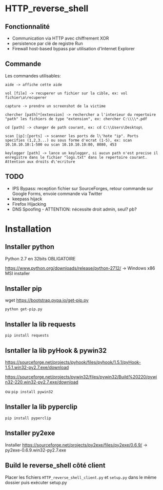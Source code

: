 # HTTP_reverse_shell

## Fonctionnalité
- Communication via HTTP avec chiffrement XOR
- persistence par clé de registre Run
- Firewall host-based bypass par utilisation d'Internet Explorer


## Commande
Les commandes utilisables:

	aide -> affiche cette aide

	vol [file] -> recuperer un fichier sur la cible, ex: vol fichier\a\recuperer

	capture -> prendre un screenshot de la victime

	chercher [path]*[extension] -> rechercher a l'interieur du repertoire "path" les fichiers de type "extension", ex: chercher C:\\\\*.pdf

	cd [path] -> changer de path courant, ex: cd C:\\Users\Desktop\

	scan [ip]:[ports] -> scanner les ports de l\'hote "ip". Ports specifies (1,2,3...) ou sous forme d'ecrat (1-5), ex: scan 10.10.10.10:1-500 ou scan 10.10.10.10:80, 8080, 453

	keylogger [path] -> lance un keylogger, si aucun path n'est precise il enregistre dans le fichier "logs.txt" dans le repertoire courant. Attention aux droits d\'ecriture


## TODO
- IPS Bypass: reception fichier sur SourceForges, retour commande sur Google Forms, envoie commande via Twitter
- keepass hijack
- Firefox Hijacking
- DNS Spoofing - ATTENTION: nécessite droit admin, seul? pb?



# Installation

## Installer python
Python 2.7 en 32bits OBLIGATOIRE

https://www.python.org/downloads/release/python-2712/ -> Windows x86 MSI installer


## Installer pip
wget https://bootstrap.pypa.io/get-pip.py

`python get-pip.py`

## Installer la lib requests
`pip install requests`

## Isntaller la lib pyHook & pywin32
https://sourceforge.net/projects/pyhook/files/pyhook/1.5.1/pyHook-1.5.1.win32-py2.7.exe/download

https://sourceforge.net/projects/pywin32/files/pywin32/Build%20220/pywin32-220.win32-py2.7.exe/download

ou `pip install pywin32`

## Installer la lib pyperclip
`pip install pyperclip`


## Installer py2exe
Installer https://sourceforge.net/projects/py2exe/files/py2exe/0.6.9/ -> py2exe-0.6.9.win32-py2.7.exe

## Build le reverse_shell côté client
Placer les fichiers `HTTP_reverse_shell_client.py` et `setup.py` dans le même dossier puis exécuter setup.py

		
			





